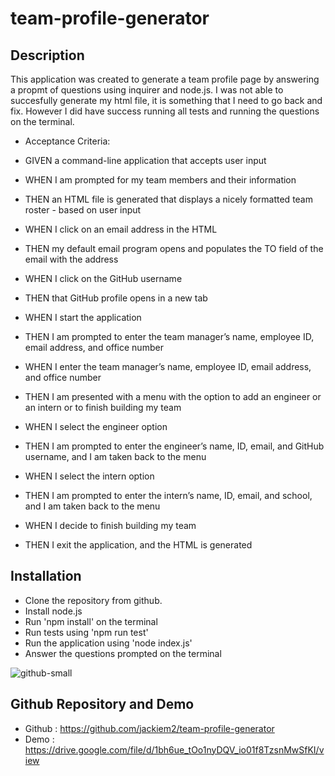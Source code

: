 # team-profile-generator

## Description
This application was created to generate a team profile page by answering a propmt of questions using inquirer and node.js. I was not able to succesfully generate my html file, it is something that I need to go back and fix. However I did have success running all tests and running the questions on the terminal.

- Acceptance Criteria:


- GIVEN a command-line application that accepts user input
- WHEN I am prompted for my team members and their information
- THEN an HTML file is generated that displays a nicely formatted team roster - based on user input
- WHEN I click on an email address in the HTML
- THEN my default email program opens and populates the TO field of the email with the address
- WHEN I click on the GitHub username
- THEN that GitHub profile opens in a new tab
- WHEN I start the application
- THEN I am prompted to enter the team manager’s name, employee ID, email address, and office number
- WHEN I enter the team manager’s name, employee ID, email address, and office number
- THEN I am presented with a menu with the option to add an engineer or an intern or to finish building my team
- WHEN I select the engineer option
- THEN I am prompted to enter the engineer’s name, ID, email, and GitHub username, and I am taken back to the menu
- WHEN I select the intern option
- THEN I am prompted to enter the intern’s name, ID, email, and school, and I am taken back to the menu
- WHEN I decide to finish building my team
- THEN I exit the application, and the HTML is generated

## Installation
- Clone the repository from github.
- Install node.js
- Run 'npm install' on the terminal
- Run tests using 'npm run test' 
- Run the application using 'node index.js'
- Answer the questions prompted on the terminal

![github-small]()

## Github Repository and Demo
- Github : https://github.com/jackiem2/team-profile-generator
- Demo : https://drive.google.com/file/d/1bh6ue_tOo1nyDQV_io01f8TzsnMwSfKI/view
